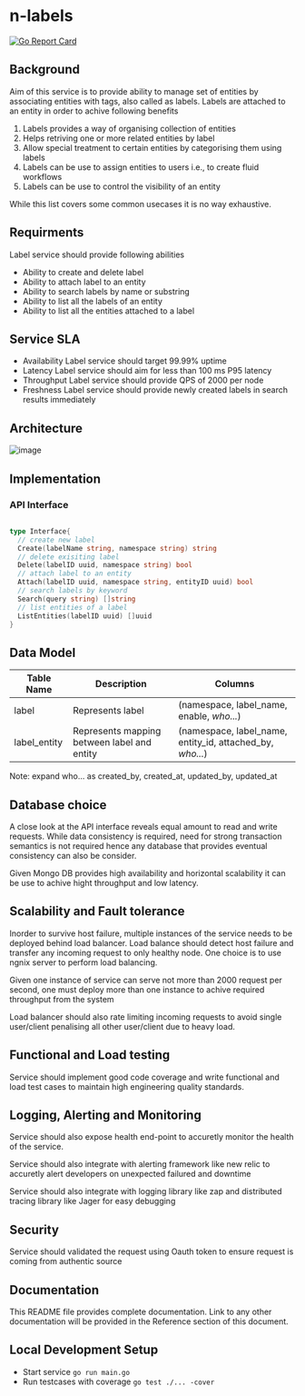 # n-labels

[![Go Report Card](https://goreportcard.com/badge/github.com/nimesh-mittal/n_labels)](https://goreportcard.com/report/github.com/nimesh-mittal/n_labels)

## Background

Aim of this service is to provide ability to manage set of entities by associating entities with tags, also called as labels. Labels are attached to an entity in order to achive following benefits

1. Labels provides a way of organising collection of entities
2. Helps retriving one or more related entities by label
3. Allow special treatment to certain entities by categorising them using labels
4. Labels can be use to assign entities to users i.e., to create fluid workflows
5. Labels can be use to control the visibility of an entity

While this list covers some common usecases it is no way exhaustive.

## Requirments

Label service should provide following abilities

- Ability to create and delete label
- Ability to attach label to an entity
- Ability to search labels by name or substring
- Ability to list all the labels of an entity
- Ability to list all the entities attached to a label

## Service SLA

- Availability
Label service should target 99.99% uptime
- Latency
Label service should aim for less than 100 ms P95 latency
- Throughput
Label service should provide QPS of 2000 per node
- Freshness
Label service should provide newly created labels in search results immediately

## Architecture

![image](https://user-images.githubusercontent.com/10060860/115158869-02ffbc00-a0ae-11eb-9c77-8a7fcb58ba39.png)

## Implementation

### API Interface

```go

type Interface{
  // create new label
  Create(labelName string, namespace string) string
  // delete exisiting label
  Delete(labelID uuid, namespace string) bool
  // attach label to an entity
  Attach(labelID uuid, namespace string, entityID uuid) bool
  // search labels by keyword
  Search(query string) []string
  // list entities of a label
  ListEntities(labelID uuid) []uuid
}

```

## Data Model

| Table Name | Description | Columns |
| ------- | ---- | ---- |
| label | Represents label | (namespace, label_name, enable, *who...*)
| label_entity | Represents mapping between label and entity | (namespace, label_name, entity_id, attached_by, *who...*)

Note: expand who... as created_by, created_at, updated_by, updated_at

## Database choice

A close look at the API interface reveals equal amount to read and write requests. While data consistency is required, need for strong transaction semantics is not required hence any database that provides eventual consistency can also be consider.

Given Mongo DB provides high availability and horizontal scalability it can be use to achive hight throughput and low latency.

## Scalability and Fault tolerance

Inorder to survive host failure, multiple instances of the service needs to be deployed behind load balancer. Load balance should detect host failure and transfer any incoming request to only healthy node. One choice is to use ngnix server to perform load balancing.

Given one instance of service can serve not more than 2000 request per second, one must deploy more than one instance to achive required throughput from the system

Load balancer should also rate limiting incoming requests to avoid single user/client penalising all other user/client due to heavy load.

## Functional and Load testing

Service should implement good code coverage and write functional and load test cases to maintain high engineering quality standards.

## Logging, Alerting and Monitoring

Service should also expose health end-point to accuretly monitor the health of the service.

Service should also integrate with alerting framework like new relic to accuretly alert developers on unexpected failured and downtime

Service should also integrate with logging library like zap and distributed tracing library like Jager for easy debugging

## Security

Service should validated the request using Oauth token to ensure request is coming from authentic source

## Documentation

This README file provides complete documentation. Link to any other documentation will be provided in the Reference section of this document.

## Local Development Setup

- Start service
```go run main.go```
- Run testcases with coverage
```go test ./... -cover```
